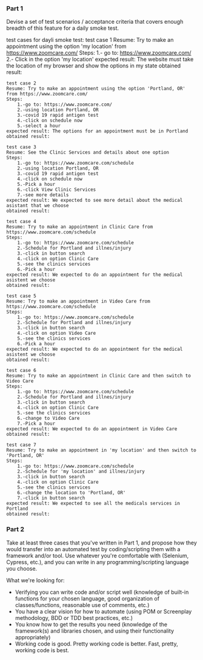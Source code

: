 ### Part 1

Devise a set of test scenarios / acceptance criteria that covers enough breadth of this feature for a daily smoke test.

test cases for dayli smoke test:
	test case 1
	Resume: Try to make an appointment using the option 'my location' from https://www.zoomcare.com/
	Steps:
		1.- go to: https://www.zoomcare.com/
		2.- Click in the option 'my location'
	expected result: The website must take the location of my browser and show the options in my state
	obtained result:

	
	test case 2
	Resume: Try to make an appointment using the option 'Portland, OR' from https://www.zoomcare.com/
	Steps:
		1.-go to: https://www.zoomcare.com/
		2.-using location Portland, OR
		3.-covid 19 rapid antigen test
		4.-click on schedule now
		5.-select a hour 
	expected result: The options for an appointment must be in Portland
	obtained result:
	
	test case 3
	Resume: See the Clinic Services and details about one option
	Steps:
		1.-go to: https://www.zoomcare.com/schedule
		2.-using location Portland, OR
		3.-covid 19 rapid antigen test
		4.-click on schedule now
		5.-Pick a hour
		6.-click View Clinic Services
		7.-see more details
	expected result: We expected to see more detail about the medical asistant that we choose
	obtained result:
	
	test case 4
	Resume: Try to make an appointment in Clinic Care from https://www.zoomcare.com/schedule
	Steps:
		1.-go to: https://www.zoomcare.com/schedule 
		2.-Schedule for Portland and illnes/injury
		3.-click in button search
		4.-click on option Clinic Care
		5.-see the clinics services
		6.-Pick a hour
	expected result: We expected to do an appointment for the medical asistent we choose
	obtained result:
	
	test case 5
	Resume: Try to make an appointment in Video Care from https://www.zoomcare.com/schedule
	Steps:
		1.-go to: https://www.zoomcare.com/schedule 
		2.-Schedule for Portland and illnes/injury
		3.-click in button search
		4.-click on option Video Care
		5.-see the clinics services
		6.-Pick a hour
	expected result: We expected to do an appointment for the medical asistent we choose
	obtained result:
	
	test case 6
	Resume: Try to make an appointment in Clinic Care and then switch to Video Care
	Steps:
		1.-go to: https://www.zoomcare.com/schedule 
		2.-Schedule for Portland and illnes/injury
		3.-click in button search
		4.-click on option Clinic Care
		5.-see the clinics services
		6.-change to Video Care
		7.-Pick a hour
	expected result: We expected to do an appointment in Video Care 
	obtained result:
	
	test case 7
	Resume: Try to make an appointment in 'my location' and then switch to 'Portland, OR'
	Steps:
		1.-go to: https://www.zoomcare.com/schedule 
		2.-Schedule for 'my location' and illnes/injury
		3.-click in button search
		4.-click on option Clinic Care
		5.-see the clinics services
		6.-change the location to 'Portland, OR'
		7.-click in button search
	expected result: We expected to see all the medicals services in Portland
	obtained result:


### Part 2

Take at least three cases that you've written in Part 1, and propose how they would transfer into an automated test by coding/scripting them with a framework and/or tool. Use whatever you're comfortable with (Selenium, Cypress, etc.), and you can write in any programming/scripting language you choose.

What we're looking for:
- Verifying you can write code and/or script well (knowledge of built-in functions for your chosen language, good organization of classes/functions, reasonable use of comments, etc.)
- You have a clear vision for how to automate (using POM or Screenplay methodology, BDD or TDD best practices, etc.)
- You know how to get the results you need (knowledge of the framework(s) and libraries chosen, and using their functionality appropriately)
- Working code is good. Pretty working code is better. Fast, pretty, working code is best.
